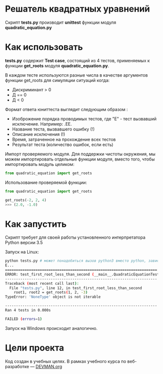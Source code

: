 # Решатель квадратных уравнений

Скрипт **tests.py** производит **unittest** функции модуля **quadratic_equation.py**

# Как использовать

**tests.py** содержит **Test case**, состоящий из 4 тестов, применяемых к функции **get_roots** модуля **quadratic_equation.py**. 

В каждом тесте используются разные числа в качестве аргументов функции get_roots для симуляции ситуаций когда:

* Дискриминант > 0
* Д == 0
* Д < 0

Формат ответа юниттеста выглядит следующим образом : 

* Изоброжение порядка проводимых тестов, где "Е" - тест вызвавший исключение. Например: .EE.
* Название теста, вызвавшего ошибку (!)
* Описание исключения (!)
* Время, затраченное на прохождение всех тестов
* Результат теста (количество ошибок, если есть)

Импорт проверяемого модуля. Для поддержки чистоты окружения, мы можем импортировать отдельные функции модуля, вместо того, чтобы импортировать модуль целиком:

```python
from quadratic_equation import get_roots
```

Использование проверяемой функции:

```python
from quadratic_equation import get_roots

get_roots(-2, 2, 4)
>>> (2.0, -1.0)
```

# Как запустить

Скрипт требует для своей работы установленного интерпретатора Python версии 3.5

Запуск на Linux:

```bash
python tests.py # может понадобиться вызов python3 вместо python, зависит от настроек операционной системы
E...
======================================================================
ERROR: test_first_root_less_than_second (__main__.QuadraticEquationTestCase)
----------------------------------------------------------------------
Traceback (most recent call last):
  File "tests.py", line 12, in test_first_root_less_than_second
    root1, root2 = get_roots(1, 2, -3)
TypeError: 'NoneType' object is not iterable

----------------------------------------------------------------------
Ran 4 tests in 0.000s

FAILED (errors=1)
```

Запуск на Windows происходит аналогично.

# Цели проекта

Код создан в учебных целях. В рамках учебного курса по веб-разработке ― [DEVMAN.org](https://devman.org)
